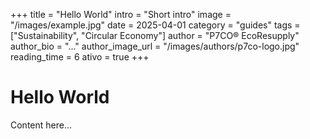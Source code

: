 +++
title = "Hello World"
intro = "Short intro"
image = "/images/example.jpg"
date = 2025-04-01
category = "guides"
tags = ["Sustainability", "Circular Economy"]
author = "P7CO® EcoResupply"
author_bio = "..."
author_image_url = "/images/authors/p7co-logo.jpg"
reading_time = 6
ativo = true
+++

# Hello World
Content here…
